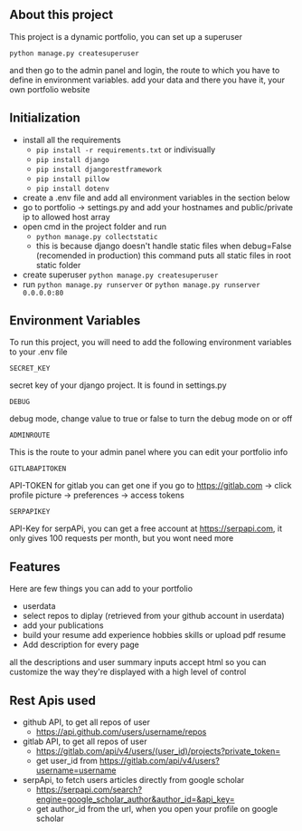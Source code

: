 ## About this project

This project is a dynamic portfolio, you can set up a superuser

`python manage.py createsuperuser`

and then go to the admin panel and login, the route to which you have to define in environment variables. add your data and there you have it, your own portfolio website

## Initialization

- install all the requirements
  - `pip install -r requirements.txt`
    or indivisually
  - `pip install django`
  - `pip install djangorestframework`
  - `pip install pillow`
  - `pip install dotenv`
- create a .env file and add all environment variables in the section below
- go to portfolio -> settings.py and add your hostnames and public/private ip to allowed host array
- open cmd in the project folder and run
  - `python manage.py collectstatic`
  - this is because django doesn't handle static files when debug=False (recomended in production) this command puts all static files in root static folder
- create superuser `python manage.py createsuperuser`
- run `python manage.py runserver` or `python manage.py runserver 0.0.0.0:80`

## Environment Variables

To run this project, you will need to add the following environment variables to your .env file

`SECRET_KEY`

secret key of your django project. It is found in settings.py

`DEBUG `

debug mode, change value to true or false to turn the debug mode on or off

`ADMINROUTE `

This is the route to your admin panel where you can edit your portfolio info

`GITLABAPITOKEN`

API-TOKEN for gitlab you can get one if you go to https://gitlab.com -> click profile picture -> preferences -> access tokens

`SERPAPIKEY`

API-Key for serpAPi, you can get a free account at https://serpapi.com, it only gives 100 requests per month, but you wont need more

## Features

Here are few things you can add to your portfolio

- userdata
- select repos to diplay (retrieved from your github account in userdata)
- add your publications
- build your resume add experience hobbies skills or upload pdf resume
- Add description for every page

all the descriptions and user summary inputs accept html so you can customize the way they're displayed with a high level of control

## Rest Apis used

- github API, to get all repos of user
  - https://api.github.com/users/username/repos
- gitlab API, to get all repos of user
  - https://gitlab.com/api/v4/users/(user_id)/projects?private_token=
  - get user_id from https://gitlab.com/api/v4/users?username=username
- serpApi, to fetch users articles directly from google scholar
  - https://serpapi.com/search?engine=google_scholar_author&author_id=&api_key=
  - get author_id from the url, when you open your profile on google scholar
